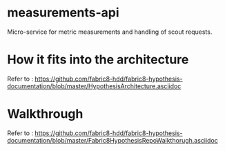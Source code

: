 # measurements-api
Micro-service for metric measurements and handling of scout requests.

# How it fits into the architecture
Refer to : https://github.com/fabric8-hdd/fabric8-hypothesis-documentation/blob/master/HypothesisArchitecture.asciidoc

# Walkthrough
Refer to : https://github.com/fabric8-hdd/fabric8-hypothesis-documentation/blob/master/Fabric8HypothesisRepoWalkthorugh.asciidoc

